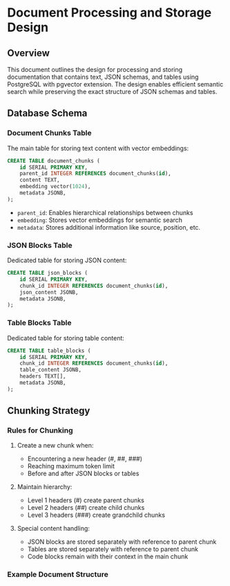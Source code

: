 # Document Processing and Storage Design

## Overview
This document outlines the design for processing and storing documentation that contains text, JSON schemas, and tables using PostgreSQL with pgvector extension. The design enables efficient semantic search while preserving the exact structure of JSON schemas and tables.

## Database Schema

### Document Chunks Table
The main table for storing text content with vector embeddings:

```sql
CREATE TABLE document_chunks (
    id SERIAL PRIMARY KEY,
    parent_id INTEGER REFERENCES document_chunks(id),
    content TEXT,
    embedding vector(1024),
    metadata JSONB,
);
```

- `parent_id`: Enables hierarchical relationships between chunks
- `embedding`: Stores vector embeddings for semantic search
- `metadata`: Stores additional information like source, position, etc.

### JSON Blocks Table
Dedicated table for storing JSON content:

```sql
CREATE TABLE json_blocks (
    id SERIAL PRIMARY KEY,
    chunk_id INTEGER REFERENCES document_chunks(id),
    json_content JSONB,
    metadata JSONB,
);
```

### Table Blocks Table
Dedicated table for storing table content:

```sql
CREATE TABLE table_blocks (
    id SERIAL PRIMARY KEY,
    chunk_id INTEGER REFERENCES document_chunks(id),
    table_content JSONB,
    headers TEXT[],
    metadata JSONB,
);
```

## Chunking Strategy

### Rules for Chunking
1. Create a new chunk when:
   - Encountering a new header (#, ##, ###)
   - Reaching maximum token limit
   - Before and after JSON blocks or tables

2. Maintain hierarchy:
   - Level 1 headers (#) create parent chunks
   - Level 2 headers (##) create child chunks
   - Level 3 headers (###) create grandchild chunks

3. Special content handling:
   - JSON blocks are stored separately with reference to parent chunk
   - Tables are stored separately with reference to parent chunk
   - Code blocks remain with their context in the main chunk

### Example Document Structure 